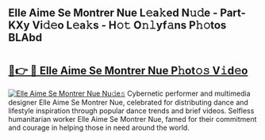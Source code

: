 ## Elle Aime Se Montrer Nue L𝚎a𝚔ed N𝚞𝚍e - Part-KXy Vi𝚍𝚎o L𝚎a𝚔s - H𝚘𝚝 O𝚗𝚕yf𝚊ns P𝚑𝚘tos BLAbd

# <h2><a href="http://kf9ci2.oniu.top/?m=Elle+Aime+Se+Montrer+Nue">🔗👉 🔴 Elle Aime Se Montrer Nue P𝚑ot𝚘𝚜 V𝚒d𝚎o</a></h2>

[![Elle Aime Se Montrer Nue Nu𝚍e𝚜](https://i.imgur.com/0qMVB7G.gif)](http://kf9ci2.oniu.top/?m=Elle+Aime+Se+Montrer+Nue)
Cybernetic performer and multimedia designer Elle Aime Se Montrer Nue, celebrated for distributing dance and lifestyle inspiration through popular dance trends and brief videos. Selfless humanitarian worker Elle Aime Se Montrer Nue, famed for their commitment and courage in helping those in need around the world.  
